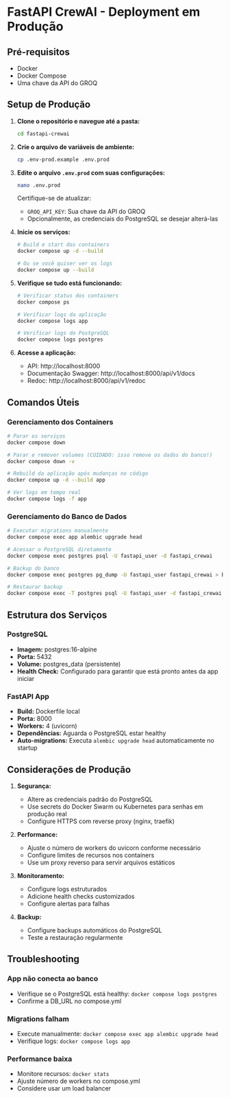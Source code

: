 # FastAPI CrewAI - Deployment em Produção

## Pré-requisitos

- Docker
- Docker Compose
- Uma chave da API do GROQ

## Setup de Produção

1. **Clone o repositório e navegue até a pasta:**
   ```bash
   cd fastapi-crewai
   ```

2. **Crie o arquivo de variáveis de ambiente:**
   ```bash
   cp .env-prod.example .env.prod
   ```

3. **Edite o arquivo `.env.prod` com suas configurações:**
   ```bash
   nano .env.prod
   ```
   
   Certifique-se de atualizar:
   - `GROQ_API_KEY`: Sua chave da API do GROQ
   - Opcionalmente, as credenciais do PostgreSQL se desejar alterá-las

4. **Inicie os serviços:**
   ```bash
   # Build e start dos containers
   docker compose up -d --build

   # Ou se você quiser ver os logs
   docker compose up --build
   ```

5. **Verifique se tudo está funcionando:**
   ```bash
   # Verificar status dos containers
   docker compose ps

   # Verificar logs da aplicação
   docker compose logs app

   # Verificar logs do PostgreSQL
   docker compose logs postgres
   ```

6. **Acesse a aplicação:**
   - API: http://localhost:8000
   - Documentação Swagger: http://localhost:8000/api/v1/docs
   - Redoc: http://localhost:8000/api/v1/redoc

## Comandos Úteis

### Gerenciamento dos Containers

```bash
# Parar os serviços
docker compose down

# Parar e remover volumes (CUIDADO: isso remove os dados do banco!)
docker compose down -v

# Rebuild da aplicação após mudanças no código
docker compose up -d --build app

# Ver logs em tempo real
docker compose logs -f app
```

### Gerenciamento do Banco de Dados

```bash
# Executar migrations manualmente
docker compose exec app alembic upgrade head

# Acessar o PostgreSQL diretamente
docker compose exec postgres psql -U fastapi_user -d fastapi_crewai

# Backup do banco
docker compose exec postgres pg_dump -U fastapi_user fastapi_crewai > backup.sql

# Restaurar backup
docker compose exec -T postgres psql -U fastapi_user -d fastapi_crewai < backup.sql
```

## Estrutura dos Serviços

### PostgreSQL
- **Imagem:** postgres:16-alpine
- **Porta:** 5432
- **Volume:** postgres_data (persistente)
- **Health Check:** Configurado para garantir que está pronto antes da app iniciar

### FastAPI App
- **Build:** Dockerfile local
- **Porta:** 8000
- **Workers:** 4 (uvicorn)
- **Dependências:** Aguarda o PostgreSQL estar healthy
- **Auto-migrations:** Executa `alembic upgrade head` automaticamente no startup

## Considerações de Produção

1. **Segurança:**
   - Altere as credenciais padrão do PostgreSQL
   - Use secrets do Docker Swarm ou Kubernetes para senhas em produção real
   - Configure HTTPS com reverse proxy (nginx, traefik)

2. **Performance:**
   - Ajuste o número de workers do uvicorn conforme necessário
   - Configure limites de recursos nos containers
   - Use um proxy reverso para servir arquivos estáticos

3. **Monitoramento:**
   - Configure logs estruturados
   - Adicione health checks customizados
   - Configure alertas para falhas

4. **Backup:**
   - Configure backups automáticos do PostgreSQL
   - Teste a restauração regularmente

## Troubleshooting

### App não conecta ao banco
- Verifique se o PostgreSQL está healthy: `docker compose logs postgres`
- Confirme a DB_URL no compose.yml

### Migrations falham
- Execute manualmente: `docker compose exec app alembic upgrade head`
- Verifique logs: `docker compose logs app`

### Performance baixa
- Monitore recursos: `docker stats`
- Ajuste número de workers no compose.yml
- Considere usar um load balancer
